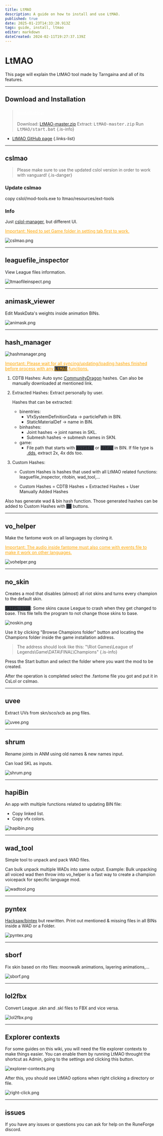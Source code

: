 ```yaml
---
title: LtMAO
description: A guide on how to install and use LtMAO.
published: true
date: 2025-01-23T14:33:20.913Z
tags: guide, install, ltmao
editor: markdown
dateCreated: 2024-02-11T19:27:37.139Z
---
```


# LtMAO
This page will explain the LtMAO tool made by Tarngaina and all of its features.

---
## Download and Installation
> ### <p><span style="color:#ffffff">Installation</span>
> Download: <a href="https://github.com/tarngaina/LtMAO/archive/refs/heads/master.zip">LtMAO-master.zip</a>
> Extract: <kbd>LtMAO-master.zip</kbd>
> Run <kbd>LtMAO/start.bat</kbd>
> {.is-info}
  
- [LtMAO GitHub page](https://github.com/tarngaina/LtMAO?tab=readme-ov-file)
{.links-list}
---
## cslmao
> Please make sure to use the updated cslol version in order to work with vanguard!
{.is-danger}
### Update cslmao
  copy cslol/mod-tools.exe to ltmao/resources/ext-tools
  
### Info

Just <a href="/core-guides/tools/cslolmanager">cslol-manager</a>, but different UI.

<u style="color:orange">Important: Need to set Game folder in setting tab first to work.</u>

  ![cslmao.png](/user-pictures/bud/cslmao.png)
  
 ---
## leaguefile_inspector
  View League files information.
  
  ![ltmaofileinspect.png](/user-pictures/bud/ltmaofileinspect.png)
  
 ---
## animask_viewer
  Edit MaskData's weights inside animation BINs.
  
  ![animask.png](/user-pictures/bud/animask.png)
  
 ---
## hash_manager
  ![hashmanager.png](/user-pictures/bud/hashmanager.png)

  <u style="color:orange">Important: Please wait for all syncing/updating/loading hashes finished before process with any <kbd style="background-color:#343942;color:orange">LtMAO</kbd> functions.</u>

1. CDTB Hashes: Auto sync <a href="https://github.com/CommunityDragon/CDTB/tree/master/cdragontoolbox">CommunityDragon</a> hashes. Can also be manually downloaded at mentioned link.

 <span>
   
2. Extracted Hashes: Extract personally by user.

	<span>
    
   Hashes that can be extracted:

	- binentries:
		+ VfxSystemDefinitionData -> particlePath in BIN.
		+ StaticMaterialDef -> name in BIN.
	- binhashes:
		+ Joint hashes -> joint names in SKL.
		+ Submesh hashes -> submesh names in SKN.
	- game:
		+ File path that starts with <kbd style="background-color:#343942">assets/</kbd> or <kbd style="background-color:#343942">data/</kbd> in BIN. If file type is <a href="/en/specific-guide/filetypes#dds">.dds</a>, extract 2x, 4x dds too.

3. Custom Hashes:

 	- Custom Hashes is hashes that used with all LtMAO related functions: leaguefile_inspector, ritobin, wad_tool,...
   
	 - Custom Hashes = CDTB Hashes + Extracted Hashes + User Manually Added Hashes


Also has generate wad & bin hash function. Those generated hashes can be added to Custom Hashes with <kbd style="background-color:#343942">-></kbd> buttons.
   
 ---
  ## vo_helper
Make the fantome work on all languages by cloning it.

<u style="color:orange">Important: The audio inside fantome must also come with events file to make it work on other languages.</u>
    
![vohelper.png](/user-pictures/bud/vohelper.png)
    
 ---
  ## no_skin
  Creates a mod that disables (almost) all riot skins and turns every champion to the default skin.
    
<kbd style="background-color:#343942">SKIPS.json</kbd>: Some skins cause League to crash when they get changed to base. This file tells the program to not change those skins to base.
  
![noskin.png](/user-pictures/bud/noskin.png)
    
  Use it by clicking "Browse Champions folder" button and locating the Champions folder inside the game installation address.
>The address should look like this: "\Riot Games\League of Legends\Game\DATA\FINAL\Champions"
>{.is-info}
  
Press the Start button and select the folder where you want the mod to be created.
  
  After the operation is completed select the .fantome file you got and put it in CsLol or cslmao.
    
 ---
  ## uvee
Extract UVs from skn/sco/scb as png files.
    
![uvee.png](/user-pictures/bud/uvee.png)
    
 ---

  ## shrum
Rename joints in ANM using old names & new names input.

Can load SKL as inputs.
    
![shrum.png](/user-pictures/bud/shrum.png)
    
 ---
  ## hapiBin
An app with multiple functions related to updating BIN file:

- Copy linked list.
- Copy vfx colors.

![hapibin.png](/user-pictures/bud/hapibin.png)
    
 ---

## wad_tool
  Simple tool to unpack and pack WAD files.

Can bulk unpack multiple WADs into same output. Example: Bulk unpacking all voiced wad then throw into vo_helper is a fast way to create a champion voicepack for specific language mod.

![wadtool.png](/user-pictures/bud/wadtool.png)
    
 ---

  ## pyntex
<a href="/core-guides/tools/hacksaw">Hacksaw/bintex</a> but rewritten. Print out mentioned & missing files in all BINs inside a WAD or a Folder.

![pyntex.png](/user-pictures/bud/pyntex.png)
    
 ---

  ## sborf
Fix skin based on rito files: moonwalk animations, layering animations,...
    
![sborf.png](/user-pictures/bud/sborf.png)
    
 ---
    
  ## lol2fbx
Convert League .skn and .skl files to FBX and vice versa.
    
![lol2fbx.png](/user-pictures/bud/lol2fbx.png)
    
    
 ---
## Explorer contexts
    
For some guides on this wiki, you will need the file explorer contexts to make things easier. You can enable them by running LtMAO throught the shortcut as Admin, going to the settings and clicking this button.
    
![explorer-contexts.png](/user-pictures/fbs/explorer-contexts.png) 
    
After this, you should see LtMAO options when right clicking a directory or file.
    
![right-click.png](/user-pictures/fbs/right-click.png) 

---
## issues
If you have any issues or questions you can ask for help on the RuneForge discord.
  
  
  
  
  
  
  
  
  
  
  
  
  